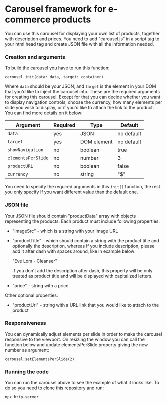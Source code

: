# Carousel framework for e-commerce products

You can use this carousel for displaying your own list of products, together with description and prices. You need to add "carousel.js" in a script tag to your html head tag and create JSON file with all the information needed. 

### Creation and arguments

To build the carousel you have to run this function: 

```
carousel.init(data: data, target: container)
```
Where ```data``` should be your JSON, and ```target``` is the element in your DOM that you'd like to inject the carousel into. These are the required arguments for creating this carousel. Except for that you can decide whether you want to display navigation controls, choose the currency, how many elements per slide you wish to display, or if you'd like to attach the link to the product. You can find more details on it below: 

Argument | Required | Type | Default 
------ | ------ | ------ | ------ |
```data``` | yes | JSON | no default 
```target``` | yes | DOM element | no default 
```showNavigation``` | no | boolean | true
```elementsPerSlide``` | no | number | 3
```productURL``` | no | boolean | false 
```currency``` | no | string | "$" 

You need to specify the required arguments in this ```init()``` function, the rest you only specify If you want different value than the default one. 

### JSON file 

Your JSON file should contain "productData" array with objects representing the products. Each product must include following properties: 

* "imageSrc" - which is a string with your image URL 
* "productTitle" - which should contain a string with the product title and optionally the description, whereas If you include description, please add it after dash with spaces around, like in example below: 

  "Eve Lom - Cleanser"

  If you don't add the description after dash, this property will be only treated as product title and will be displayed with capitalized letters. 
* "price" - string with a price 

Other optional properties: 

* "productUrl" - string with a URL link that you would like to attach to the product


### Responsiveness 

You can dynamically adjust elements per slide in order to make the carousel responsive to the viewport. On resizing the window you can call the function below and update elementsPerSlide property giving the new number as argument: 

```
carousel.setElementsPerSlide(2)
```

### Running the code

You can run the carousel above to see the example of what it looks like. To do so you need to clone this repository and run: 

```
npx http-server 
```